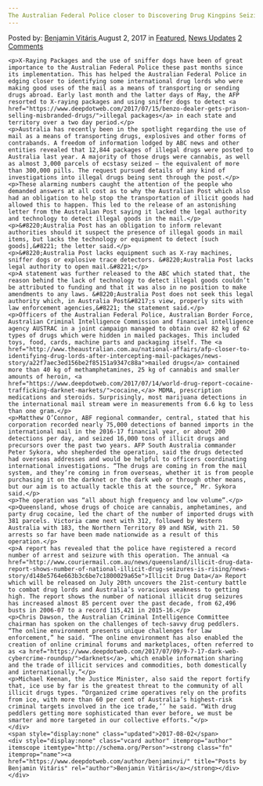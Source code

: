 ```yaml
---
The Australian Federal Police closer to Discovering Drug Kingpins Seizing Mail Packages
---
```

<article class="post-listing post-21697 post type-post status-publish format-standard has-post-thumbnail hentry 
    <div class="post-inner">
        <span>Posted by: <a href="https://www.deepdotweb.com/author/benjaminvi/" title="">Benjamin Vitáris </a></span>
    <span>August 2, 2017</span>
    <span>in <a href="https://www.deepdotweb.com/category/deepdot-news/" rel="category tag">Featured</a>, <a href="https://www.deepdotweb.com/category/news-updates/" rel="category tag">News Updates</a></span>
    <span><a href="https://www.deepdotweb.com/2017/08/02/australian-federal-police-closer-discovering-drug-kingpins-seizing-mail-packages/#comments">2 Comments</a></span>
    </p>
    <div class="clear"></div>
    
    <p>X-Raying Packages and the use of sniffer dogs have been of great importance to the Australian Federal Police these past months since its implementation. This has helped the Australian Federal Police in edging closer to identifying some international drug lords who were making good uses of the mail as a means of transporting or sending drugs abroad. Early last month and the latter days of May, the AFP resorted to X-raying packages and using sniffer dogs to detect <a href="https://www.deepdotweb.com/2017/07/15/benzo-dealer-gets-prison-selling-misbranded-drugs/">illegal packages</a> in each state and territory over a two day period.</p>
    <p>Australia has recently been in the spotlight regarding the use of mail as a means of transporting drugs, explosives and other forms of contrabands. A freedom of information lodged by ABC news and other entities revealed that 12,844 packages of illegal drugs were posted to Australia last year. A majority of those drugs were cannabis, as well as almost 3,000 parcels of ecstasy seized — the equivalent of more than 300,000 pills. The request pursued details of any kind of investigations into illegal drugs being sent through the post.</p>
    <p>These alarming numbers caught the attention of the people who demanded answers at all cost as to why the Australian Post which also had an obligation to help stop the transportation of illicit goods had allowed this to happen. This led to the release of an astonishing letter from the Australian Post saying it lacked the legal authority and technology to detect illegal goods in the mail.</p>
    <p>&#8220;Australia Post has an obligation to inform relevant authorities should it suspect the presence of illegal goods in mail items, but lacks the technology or equipment to detect [such goods],&#8221; the letter said.</p>
    <p>&#8220;Australia Post lacks equipment such as X-ray machines, sniffer dogs or explosive trace detectors. &#8220;Australia Post lacks legal authority to open mail.&#8221;</p>
    <p>A statement was further released to the ABC which stated that, the reason behind the lack of technology to detect illegal goods couldn’t be attributed to funding and that it was also in no position to make amendments to any laws. &#8220;Australia Post does not seek this legal authority which, in Australia Post&#8217;s view, properly sits with law enforcement agencies,&#8221; the statement said.</p>
    <p>Officers of the Australian Federal Police, Australian Border Force, Australian Criminal Intelligence Commission and financial intelligence agency AUSTRAC in a joint campaign managed to obtain over 82 kg of 62 types of drugs which were hidden in mailed packages. This included toys, food, cards, machine parts and packaging itself. The <a href="http://www.theaustralian.com.au/national-affairs/afp-closer-to-identifying-drug-lords-after-intercepting-mail-packages/news-story/a22f7aec3ed156be2f85151a9347c88a">mailed drugs</a> contained more than 40 kg of methamphetamines, 25 kg of cannabis and smaller amounts of heroin, <a href="https://www.deepdotweb.com/2017/07/14/world-drug-report-cocaine-trafficking-darknet-markets/">cocaine,</a> MDMA, prescription medications and steroids. Surprisingly, most marijuana detections in the international mail stream were in measurements from 6.6 kg to less than one gram.</p>
    <p>Matthew O’Connor, ABF regional commander, central, stated that his corporation recorded nearly 75,000 detections of banned imports in the international mail in the 2016-17 financial year, or about 200 detections per day, and seized 16,000 tons of illicit drugs and precursors over the past two years. AFP South Australia commander Peter Sykora, who shepherded the operation, said the drugs detected had overseas addresses and would be helpful to officers coordinating international investigations. “The drugs are coming in from the mail system, and they’re coming in from overseas, whether it is from people purchasing it on the darknet or the dark web or through other means, but our aim is to actually tackle this at the source,” Mr. Sykora said.</p>
    <p>The operation was “all about high frequency and low volume”.</p>
    <p>Queensland, whose drugs of choice are cannabis, amphetamines, and party drug cocaine, led the chart of the number of imported drugs with 381 parcels. Victoria came next with 312, followed by Western Australia with 183, the Northern Territory 89 and NSW, with 21. 50 arrests so far have been made nationwide as a result of this operation.</p>
    <p>A report has revealed that the police have registered a record number of arrest and seizure with this operation. The annual <a href="http://www.couriermail.com.au/news/queensland/illicit-drug-data-report-shows-number-of-national-illicit-drug-seizures-is-rising/news-story/d148e5764e663b3c6be7c1800029a65e">Illicit Drug Data</a> Report which will be released on July 20th uncovers the 21st-century battle to combat drug lords and Australia’s voracious weakness to getting high. The report shows the number of national illicit drug seizures has increased almost 85 percent over the past decade, from 62,496 busts in 2006-07 to a record 115,421 in 2015-16.</p>
    <p>Chris Dawson, the Australian Criminal Intelligence Committee chairman has spoken on the challenges of tech-savvy drug peddlers. “The online environment presents unique challenges for law enforcement,” he said. “The online environment has also enabled the creation of online criminal forums and marketplaces, often referred to as <a href="https://www.deepdotweb.com/2017/07/09/9-7-17-dark-web-cybercrime-roundup/">darknets</a>, which enable information sharing and the trade of illicit services and commodities, both domestically and internationally.”</p>
    <p>Michael Keenan, the Justice Minister, also said the report fortify that, ice use by far is the greatest threat to the community of all illicit drugs types. “Organized crime operatives rely on the profits from ice, with more than 60 per cent of Australia’s highest-risk criminal targets involved in the ice trade,’’ he said. “With drug peddlers getting more sophisticated than ever before, we must be smarter and more targeted in our collective efforts.”</p>
    </div>
    <span style="display:none" class="updated">2017-08-02</span>
    <div style="display:none" class="vcard author" itemprop="author" itemscope itemtype="http://schema.org/Person"><strong class="fn" itemprop="name"><a href="https://www.deepdotweb.com/author/benjaminvi/" title="Posts by Benjamin Vitáris" rel="author">Benjamin Vitáris</a></strong></div>
    </div>
</article>

